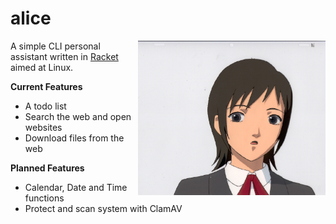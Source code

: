 # alice

<img src ="alice.jpeg" align="right" alt="Alice logo" width="300">

A simple CLI personal assistant written in [Racket](https://racket-lang.org/) aimed at Linux.

**Current Features**

* A todo list
* Search the web and open websites
* Download files from the web

**Planned Features**

* Calendar, Date and Time functions
* Protect and scan system with ClamAV

